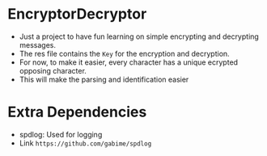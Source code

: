 # EncryptorDecryptor

- Just a project to have fun learning on simple encrypting and decrypting messages.
- The res file contains the `Key` for the encryption and decryption.
- For now, to make it easier, every character has a unique ecrypted opposing character.
- This will make the parsing and identification easier

# Extra Dependencies

- spdlog: Used for logging
- Link `https://github.com/gabime/spdlog`